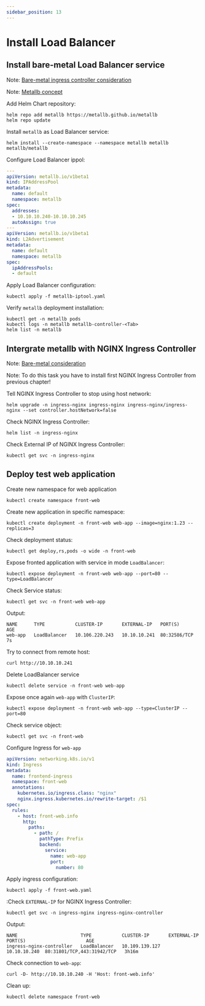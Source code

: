 ```yaml
---
sidebar_position: 13
---
```


# Install Load Balancer

## Install bare-metal Load Balancer service

Note: [Bare-metal ingress controller consideration](https://kubernetes.github.io/ingress-nginx/deploy/baremetal/)

Note: [Metallb concept](https://metallb.universe.tf/concepts/)


Add Helm Chart repository:

```shell
helm repo add metallb https://metallb.github.io/metallb
helm repo update
```

Install `metallb` as Load Balancer service:

```shell
helm install --create-namespace --namespace metallb metallb metallb/metallb
```

Configure Load Balancer ippol:

```yaml title="metallb-iptool.yaml"
---
apiVersion: metallb.io/v1beta1
kind: IPAddressPool
metadata:
  name: default
  namespace: metallb
spec:
  addresses:
  - 10.10.10.240-10.10.10.245
  autoAssign: true
---
apiVersion: metallb.io/v1beta1
kind: L2Advertisement
metadata:
  name: default
  namespace: metallb
spec:
  ipAddressPools:
  - default
```

Apply Load Balancer configuration:

```shell
kubectl apply -f metallb-iptool.yaml
```

Verify `metallb` deployment installation:

```shell
kubectl get -n metallb pods
kubectl logs -n metallb metallb-controller-<Tab>
helm list -n metallb
```

## Intergrate metallb with NGINX Ingress Controller

Note: [Bare-metal consideration](https://kubernetes.github.io/ingress-nginx/deploy/baremetal)

Note: To do this task you have to install first NGINX Ingress Controller from previous chapter!

Tell NGINX Ingress Controller to stop using host network:

```shell
helm upgrade -n ingress-nginx ingress-nginx ingress-nginx/ingress-nginx --set controller.hostNetwork=false
```

Check NGINX Ingress Controller:

```shell
helm list -n ingress-nginx
```

Check External IP of NGINX Ingress Controller:

```shell
kubectl get svc -n ingress-nginx
```

## Deploy test web application

Create new namespace for web application

```shell
kubectl create namespace front-web
```

Create new application in specific namespace:

```shell
kubectl create deployment -n front-web web-app --image=nginx:1.23 --replicas=3
```

Check deployment status:

```shell
kubectl get deploy,rs,pods -o wide -n front-web
```

Expose fronted application with service in mode `LoadBalancer`:

```shell
kubectl expose deployment -n front-web web-app --port=80 --type=LoadBalancer
```

Check Service status:

```shell
kubectl get svc -n front-web web-app
```

Output:

```
NAME      TYPE           CLUSTER-IP       EXTERNAL-IP   PORT(S)        AGE
web-app   LoadBalancer   10.106.220.243   10.10.10.241  80:32586/TCP   7s
```

Try to connect from remote host:

```shell
curl http://10.10.10.241
```

Delete LoadBalancer service 

```shell
kubectl delete service -n front-web web-app
```

Expose once again `web-app` with `ClusterIP`:

```shell
kubectl expose deployment -n front-web web-app --type=ClusterIP --port=80
```

Check service object:

```shell
kubectl get svc -n front-web
```

Configure Ingress for `web-app`

```yaml title=front-web.yaml"
apiVersion: networking.k8s.io/v1
kind: Ingress
metadata:
  name: frontend-ingress
  namespace: front-web
  annotations:
    kubernetes.io/ingress.class: "nginx"
    nginx.ingress.kubernetes.io/rewrite-target: /$1
spec:
  rules:
    - host: front-web.info
      http:
        paths:
          - path: /
            pathType: Prefix
            backend:
              service:
                name: web-app
                port:
                  number: 80
```

Apply ingress configuration:

```shell
kubectl apply -f front-web.yaml
```

:Check `EXTERNAL-IP` for NGINX Ingress Controller:

```shell
kubectl get svc -n ingress-nginx ingress-nginx-controller
```

Output:

```
NAME                       TYPE           CLUSTER-IP       EXTERNAL-IP   PORT(S)                      AGE
ingress-nginx-controller   LoadBalancer   10.109.139.127   10.10.10.240  80:31801/TCP,443:31942/TCP   3h16m
```

Check connection to `web-app`:

```shell
curl -D- http://10.10.10.240 -H 'Host: front-web.info'
```

Clean up:

```shell
kubectl delete namespace front-web
```
